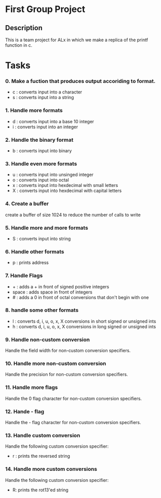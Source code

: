 # First Group Project

## Description
This is a team project for ALx in which we make a replica of the printf function in c.

# Tasks

### 0. Make a fuction that produces output accoriding to format.

- c : converts input into a character
- s : converts input into a string

### 1. Handle more formats
 - d : converts input into a base 10 integer
 - i : converts input into an integer

### 2. Handle the binary format
- b : converts input into binary

### 3. Handle even more formats
- u : converts input into unsinged integer
- o : converts input into octal
- x : converts input into hexdecimal with small letters
- X : converts input into hexdecimal with capital letters

### 4. Create a buffer
create a buffer of size 1024 to reduce the number of calls to write

### 5. Handle more and more formats
- S : converts input into string

### 6. Handle other formats
- p : prints address

### 7. Handle Flags
- \+ : adds a \+ in front of signed positive integers
- space : adds space in front of integers
- \# : adds a 0 in front of octal conversions that don't begin with one

### 8. handle some other formats
- l : converts d, i, u, o, x, X conversions in short signed or unsigned ints
- h : converts d, i, u, o, x, X conversions in long signed or unsigned ints

### 9. Handle non-custom conversion
Handle the field width for non-custom conversion specifiers.

### 10. Handle more non-custom conversion
Handle the precision for non-custom conversion specifiers.

### 11. Handle more flags
Handle the 0 flag character for non-custom conversion specifiers.


### 12. Hande \- flag
Handle the - flag character for non-custom conversion specifiers.

### 13. Handle custom conversion
Handle the following custom conversion specifier:

- r : prints the reversed string

### 14. Handle more custom conversions
Handle the following custom conversion specifier:

- R: prints the rot13'ed string